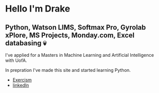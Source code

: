 # Hello I'm Drake
## Python, Watson LIMS, Softmax Pro, Gyrolab xPlore, MS Projects, Monday.com, Excel databasing 💀
I've applied for a Masters in Machine Learning and Artificial Intelligence with UofA.

In prepration I've made this site and started learning Python.

- [Exercism](https://exercism.org/profiles/Drackonack)
- [linkedIn](https://www.linkedin.com/in/drackonack)
